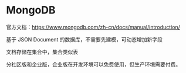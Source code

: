 # MongoDB

官方文档：<https://www.mongodb.com/zh-cn/docs/manual/introduction/>

基于 JSON Document 的数据库，不需要先建模，可动态增加新字段

文档存储在集合中，集合类似表

分社区版和企业版，企业版在开发环境可以免费使用，但生产环境需要付费。
